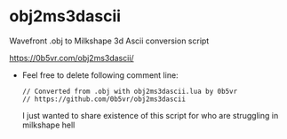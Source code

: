 # obj2ms3dascii

Wavefront .obj to Milkshape 3d Ascii conversion script

https://0b5vr.com/obj2ms3dascii/

- Feel free to delete following comment line:
  ```
  // Converted from .obj with obj2ms3dascii.lua by 0b5vr
  // https://github.com/0b5vr/obj2ms3dascii
  ```
  I just wanted to share existence of this script for who are struggling in milkshape hell

